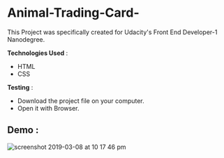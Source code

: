 # Animal-Trading-Card-

This Project was specifically created for Udacity's Front End Developer-1 Nanodegree.

**Technologies Used** :
* HTML
* CSS

**Testing** :
* Download the project file on your computer.
* Open it with Browser.

## Demo :


![screenshot 2019-03-08 at 10 17 46 pm](https://user-images.githubusercontent.com/32163127/54044088-19ab6780-41f4-11e9-99c7-ffdc16521bf3.png)
